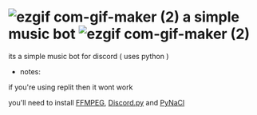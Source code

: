 #  ![ezgif com-gif-maker (2)](https://user-images.githubusercontent.com/90879002/143177564-1c5b816d-ae51-4cae-bd92-853c292ca0a8.gif) a simple music bot ![ezgif com-gif-maker (2)](https://user-images.githubusercontent.com/90879002/143177577-60f6d743-aabe-4529-ac2b-c4259cb6a140.gif)


its a simple music bot for discord ( uses python ) 

- notes:

if you're using replit then it wont work

you'll need to install [FFMPEG](https://ffmpeg.org/), [Discord.py](https://pypi.org/project/discord.py/) and [PyNaCl](https://pypi.org/project/PyNaCl/)








